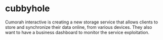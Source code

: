 cubbyhole
=========

Cumorah interactive is creating a new storage service that allows clients to store and synchronize their data online, from various devices. They also want to have a business dashboard to monitor the service exploitation.
